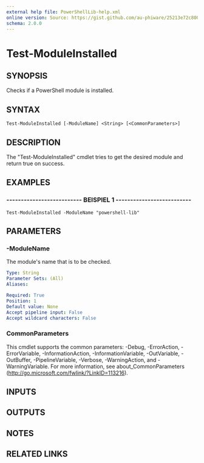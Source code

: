 ```yaml
---
external help file: PowerShellLib-help.xml
online version: Source: https://gist.github.com/au-phiware/25213e72c80040f398ba
schema: 2.0.0
---
```


# Test-ModuleInstalled

## SYNOPSIS
Checks if a PowerShell module is installed.

## SYNTAX

```
Test-ModuleInstalled [-ModuleName] <String> [<CommonParameters>]
```

## DESCRIPTION
The "Test-ModuleInstalled" cmdlet tries to get the desired module and return true on success.

## EXAMPLES

### -------------------------- BEISPIEL 1 --------------------------
```
Test-ModuleInstalled -ModuleName "powershell-lib"
```

## PARAMETERS

### -ModuleName
The module's name that is to be checked.

```yaml
Type: String
Parameter Sets: (All)
Aliases: 

Required: True
Position: 1
Default value: None
Accept pipeline input: False
Accept wildcard characters: False
```

### CommonParameters
This cmdlet supports the common parameters: -Debug, -ErrorAction, -ErrorVariable, -InformationAction, -InformationVariable, -OutVariable, -OutBuffer, -PipelineVariable, -Verbose, -WarningAction, and -WarningVariable. For more information, see about_CommonParameters (http://go.microsoft.com/fwlink/?LinkID=113216).

## INPUTS

## OUTPUTS

## NOTES

## RELATED LINKS

